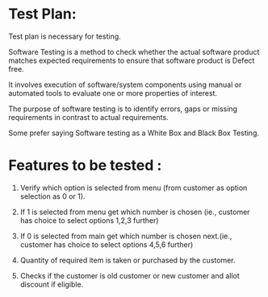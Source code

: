 
# Test Plan:

   Test plan is necessary for testing.

   Software Testing is a method to check whether the actual software product matches expected requirements to ensure that software product is Defect free.

   It involves execution of software/system components using manual or automated tools to evaluate one or more properties of interest.

   The purpose of software testing is to identify errors, gaps or missing requirements in contrast to actual requirements.

   Some prefer saying Software testing as a White Box and Black Box Testing.

# Features to be tested :

  1. Verify which option is selected from menu (from customer as option selection as 0 or 1).

  2. If 1 is selected from menu get which number is chosen (ie., customer has choice to select options 1,2,3 further)

  3. If 0 is selected from main get which number is chosen next.(ie., customer has choice to select options 4,5,6 further)

  4. Quantity of required item is taken or purchased by the customer.

  5. Checks if the customer is old customer or new customer and allot discount if eligible.
